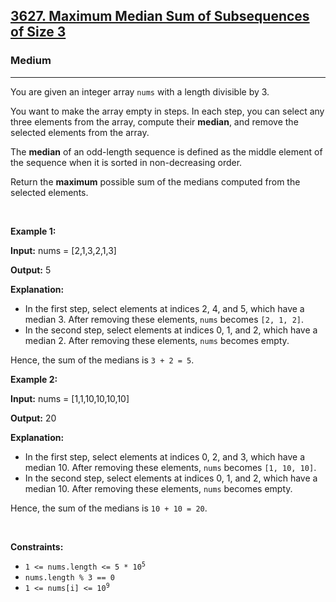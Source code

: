 <h2><a href="https://leetcode.com/problems/maximum-median-sum-of-subsequences-of-size-3">3627. Maximum Median Sum of Subsequences of Size 3</a></h2><h3>Medium</h3><hr><p>You are given an integer array <code>nums</code> with a length divisible by 3.</p>

<p>You want to make the array empty in steps. In each step, you can select any three elements from the array, compute their <strong>median</strong>, and remove the selected elements from the array.</p>

<p>The <strong>median</strong> of an odd-length sequence is defined as the middle element of the sequence when it is sorted in non-decreasing order.</p>

<p>Return the <strong>maximum</strong> possible sum of the medians computed from the selected elements.</p>

<p>&nbsp;</p>
<p><strong class="example">Example 1:</strong></p>

<div class="example-block">
<p><strong>Input:</strong> <span class="example-io">nums = [2,1,3,2,1,3]</span></p>

<p><strong>Output:</strong> <span class="example-io">5</span></p>

<p><strong>Explanation:</strong></p>

<ul>
	<li>In the first step, select elements at indices 2, 4, and 5, which have a median 3. After removing these elements, <code>nums</code> becomes <code>[2, 1, 2]</code>.</li>
	<li>In the second step, select elements at indices 0, 1, and 2, which have a median 2. After removing these elements, <code>nums</code> becomes empty.</li>
</ul>

<p>Hence, the sum of the medians is <code>3 + 2 = 5</code>.</p>
</div>

<p><strong class="example">Example 2:</strong></p>

<div class="example-block">
<p><strong>Input:</strong> <span class="example-io">nums = [1,1,10,10,10,10]</span></p>

<p><strong>Output:</strong> <span class="example-io">20</span></p>

<p><strong>Explanation:</strong></p>

<ul>
	<li>In the first step, select elements at indices 0, 2, and 3, which have a median 10. After removing these elements, <code>nums</code> becomes <code>[1, 10, 10]</code>.</li>
	<li>In the second step, select elements at indices 0, 1, and 2, which have a median 10. After removing these elements, <code>nums</code> becomes empty.</li>
</ul>

<p>Hence, the sum of the medians is <code>10 + 10 = 20</code>.</p>
</div>

<p>&nbsp;</p>
<p><strong>Constraints:</strong></p>

<ul>
	<li><code>1 &lt;= nums.length &lt;= 5 * 10<sup>5</sup></code></li>
	<li><code>nums.length % 3 == 0</code></li>
	<li><code>1 &lt;= nums[i] &lt;= 10<sup>9</sup></code></li>
</ul>
